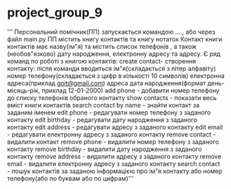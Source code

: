 # project_group_9
''' Персональний помічник(ПП) запускається командою ...., або через файл main.py
ПП містить книгу контактів та книгу нотаток
Контакт книги контактів має назву(ім"я) та містить список телефонів , 
а також (необов"язково) дату народження, електронну адресу та адресу.
Є ряд команд по роботі з книгою контактів:
create contact- створення контакту: 
    після команди вводиться ім"я(складається з літер алфавіту)
    номер телефону(складається з цифр  в кількості 10 символів)
    електронна адреса(приклад goit@gmail.com)
    адреса
    дата народження(формат день-місяць-рік, приклад 12-01-2000)
add phone - добавити номер телефону до списку телефонів обраного контакту
show contacts - показати весь вміст книги контактів
search contact by name - знайти контакт за заданим іменем
edit phone - редагувати номер телефону з заданого контакту
edit birthday - редагувати дату народження з заданого контакту
edit address - редагувати адресу з заданого контакту
edit email - редагувати електронну адресу з заданого контакту
remove contact - видалити контакт
remove phone - видалити номер телефону з заданого контакту
remove birthday - видалити дату народження з заданого контакту
remove address - видалити адресу з заданого контакту
remove email - видалити електронну адресу з заданого контакту
search contact - пошук контактів за заданою інформацією про ім"я контакту або номер телефону(або по буквам або по цифрам)'''


